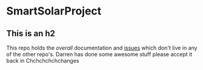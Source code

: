 # SmartSolarProject
## This is an h2
This repo holds the *overall* documentation and [issues](http://youtube.com/rickroll) which don't live in any of the other repo's.
Darren has done some awesome stuff please accept it back in
Chchchchchchanges
